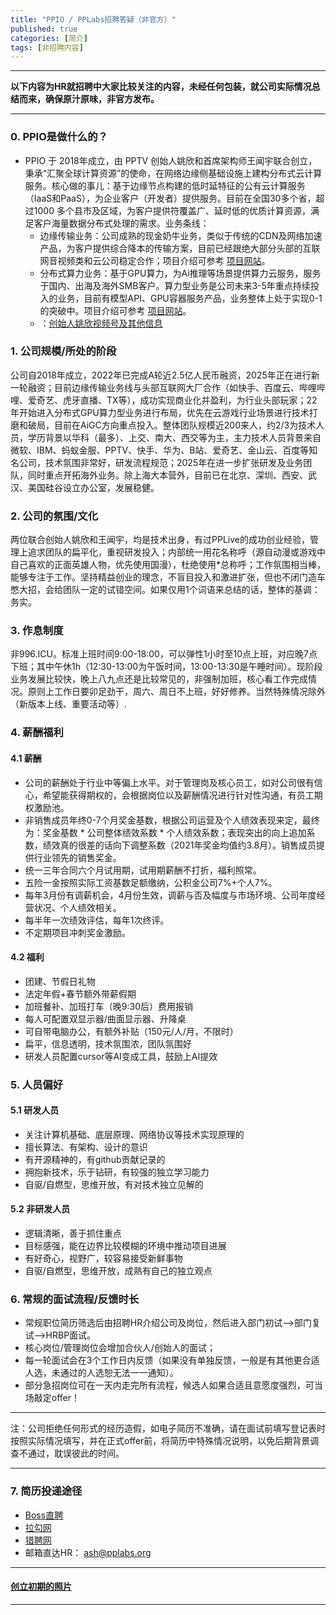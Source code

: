 ```yaml
---
title: "PPIO / PPLabs招聘答疑（非官方）"
published: true
categories: [简介]
tags: [非招聘内容]
---
```

<hr/>

**以下内容为HR就招聘中大家比较关注的内容，未经任何包装，就公司实际情况总结而来，确保原汁原味，非官方发布。**
<hr/>

### 0. PPIO是做什么的？

- PPIO 于 2018年成立，由 PPTV 创始人姚欣和首席架构师王闻宇联合创立，秉承“汇聚全球计算资源”的使命，在网络边缘侧基础设施上建构分布式云计算服务。核心做的事儿：基于边缘节点构建的低时延特征的公有云计算服务（IaaS和PaaS），为企业客户（开发者）提供服务。目前在全国30多个省，超过1000 多个县市及区域，为客户提供符覆盖广、延时低的优质计算资源，满足客户海量数据分布式处理的需求。业务条线：
    - 边缘传输业务：公司成熟的现金奶牛业务，类似于传统的CDN及网络加速产品，为客户提供综合降本的传输方案，目前已经跟绝大部分头部的互联网音视频类和云公司稳定合作；项目介绍可参考 [项目网站](https://ppio.cloud/)。
    - 分布式算力业务：基于GPU算力，为Ai推理等场景提供算力云服务，服务于国内、出海及海外SMB客户。算力型业务是公司未来3-5年重点持续投入的业务，目前有模型API、GPU容器服务产品，业务整体上处于实现0-1的突破中。项目介绍可参考 [项目网站](https://ppinfra.com/)。
    - ：[创始人姚欣视频号及其他信息](https://ppio-cloud.feishu.cn/wiki/Gkxwwr7PTi5CyDkysltcxpJgnsh?from=from_copylink)


### 1. 公司规模/所处的阶段

公司自2018年成立，2022年已完成A轮近2.5亿人民币融资，2025年正在进行新一轮融资；目前边缘传输业务线与头部互联网大厂合作（如快手、百度云、哔哩哔哩、爱奇艺、虎牙直播、TX等），成功实现商业化并盈利，为行业头部玩家；22年开始进入分布式GPU算力型业务进行布局，优先在云游戏行业场景进行技术打磨和破局，目前在AiGC方向重点投入。整体团队规模近200来人，约2/3为技术人员，学历背景以华科（最多）、上交、南大、西交等为主，主力技术人员背景来自微软、IBM、蚂蚁金服、PPTV、快手、华为、B站、爱奇艺、金山云、百度等知名公司，技术氛围非常好，研发流程规范；2025年在进一步扩张研发及业务团队，同时重点开拓海外业务。除上海大本营外，目前已在北京、深圳、西安、武汉、美国硅谷设立办公室，发展稳健。

### 2. 公司的氛围/文化

两位联合创始人姚欣和王闻宇，均是技术出身，有过PPLive的成功创业经验，管理上追求团队的扁平化，重视研发投入；内部统一用花名称呼（源自动漫或游戏中自己喜欢的正面英雄人物，优先使用国漫），杜绝使用*总称呼；工作氛围相当棒，能够专注于工作。坚持精益创业的理念，不盲目投入和激进扩张，但也不闭门造车憋大招，会给团队一定的试错空间。如果仅用1个词语来总结的话，整体的基调：务实。

### 3. 作息制度

非996.ICU。标准上班时间9:00-18:00，可以弹性1小时至10点上班，对应晚7点下班；其中午休1h（12:30-13:00为午饭时间，13:00-13:30是午睡时间）。现阶段业务发展比较快，晚上八九点还是比较常见的，非强制加班，核心看工作完成情况。原则上工作日要卯足劲干，周六、周日不上班，好好修养。当然特殊情况除外（新版本上线、重要活动等）.

### 4. 薪酬福利
#### 4.1 薪酬
- 公司的薪酬处于行业中等偏上水平。对于管理岗及核心员工，如对公司很有信心，希望能获得期权的，会根据岗位以及薪酬情况进行针对性沟通，有员工期权激励池。
- 非销售成员年终0-7个月奖金基数，根据公司运营及个人绩效表现来定，最终为：奖金基数 * 公司整体绩效系数 * 个人绩效系数；表现突出的向上追加系数，绩效真的很差的话向下调整系数（2021年奖金均值约3.8月）。销售成员提供行业领先的销售奖金。
- 统一三年合同六个月试用期，试用期薪酬不打折，福利照常。
- 五险一金按照实际工资基数足额缴纳，公积金公司7%+个人7%。
- 每年3月份有调薪机会，4月份生效，调薪与否及幅度与市场环境、公司年度经营状况、个人绩效相关。
- 每半年一次绩效评估，每年1次终评。
- 不定期项目冲刺奖金激励。
#### 4.2 福利
- 团建、节假日礼物
- 法定年假+春节额外带薪假期
- 加班餐补、加班打车（晚9:30后）费用报销
- 每人可配置双显示器/曲面显示器、升降桌
- 可自带电脑办公，有额外补贴（150元/人/月，不限时）
- 扁平，信息透明，技术氛围浓，团队氛围好
- 研发人员配置cursor等AI变成工具，鼓励上AI提效

### 5. 人员偏好
#### 5.1 研发人员
  - 关注计算机基础、底层原理、网络协议等技术实现原理的
  - 擅长算法、有架构、设计的意识
  - 有开源精神的，有github贡献记录的
  - 拥抱新技术，乐于钻研，有较强的独立学习能力
  - 自驱/自燃型，思维开放，有对技术独立见解的
#### 5.2 非研发人员
  - 逻辑清晰，善于抓住重点
  - 目标感强，能在边界比较模糊的环境中推动项目进展
  - 有好奇心，视野广，较容易接受新鲜事物
  - 自驱/自燃型，思维开放，成熟有自己的独立观点

### 6. 常规的面试流程/反馈时长

- 常规职位简历筛选后由招聘HR介绍公司及岗位，然后进入部门初试-->部门复试-->HRBP面试。
- 核心岗位/管理岗位会增加合伙人/创始人的面试；
- 每一轮面试会在3个工作日内反馈（如果没有单独反馈，一般是有其他更合适人选，未通过的人选恕无法一一通知）。
- 部分急招岗位可在一天内走完所有流程，候选人如果合适且意愿度强烈，可当场敲定offer！

<hr>

注：公司拒绝任何形式的经历造假，如电子简历不准确，请在面试前填写登记表时按照实际情况填写，并在正式offer前，将简历中特殊情况说明，以免后期背景调查不通过，耽误彼此的时间。

<hr>

### 7. 简历投递途径
- [Boss直聘](https://www.zhipin.com/gongsir/5ba2ae5248837b0d1n192Nq0FQ~~.html?ka=company-jobs)
- [拉勾网](https://www.lagou.com/gongsi/j443505.html)
- [猎聘网](https://www.liepin.com/company/9566183)
- 邮箱直达HR： ash@pplabs.org


<hr>

#### [创立初期的照片](https://www.ashma.info/2019/03/02/pic-of-PPLabs/)

<hr>
